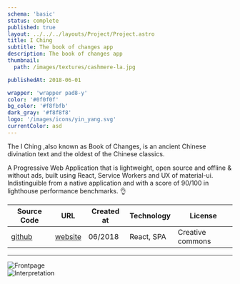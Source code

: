 ```yaml
---
schema: 'basic'
status: complete
published: true
layout: ../../../layouts/Project/Project.astro
title: I Ching
subtitle: The book of changes app
description: The book of changes app
thumbnail:
  path: /images/textures/cashmere-la.jpg

publishedAt: 2018-06-01

wrapper: 'wrapper pad8-y'
color: '#0f0f0f'
bg_color: '#f8fbfb'
dark_gray: '#f8f8f8'
logo: '/images/icons/yin_yang.svg'
currentColor: asd
---
```


<div class="description">

The I Ching ,also known as Book of Changes, is an ancient Chinese divination text and the oldest of the Chinese classics.

A Progressive Web Application that is lightweight, open source and offline & without ads, built using React, Service Workers and UX of material-ui. Indistinguible from a native application and with a score of 90/100 in lighthouse performance benchmarks. 👌

</div>

<div class="toc-contents center">

| Source Code                                    | URL                   | Created at | Technology | License          |
| ---------------------------------------------- | --------------------- | ---------- | ---------- | ---------------- |
| [github](https://github.com/barrabinfc/iching) | [website](iching.xyz) | 06/2018    | React, SPA | Creative commons |

</div>

---

<div class="grid2 justifyCenter">
  <div class="mockup">
    <div class="marvel-device iphone-x">
        <div class="notch">
          <div class="camera"></div>
          <div class="speaker"></div>
        </div>
        <div class="top-bar"></div>
        <div class="sleep"></div>
        <div class="bottom-bar"></div>
        <div class="volume"></div>
        <div class="overflow">
          <div class="shadow shadow--tr"></div>
          <div class="shadow shadow--tl"></div>
          <div class="shadow shadow--br"></div>
          <div class="shadow shadow--bl"></div>
        </div>
        <div class="inner-shadow"></div>
        <div class="screen">
          <div class="slideshow" data-time="1500" data-animation="opacity">
            <img src="/images/iching/frontpage_new.jpg" alt="Frontpage" />
          </div>
        </div>
    </div>
  </div>
  <div class="mockup">
    <div class="marvel-device iphone-x">
      <div class="notch">
        <div class="camera"></div>
        <div class="speaker"></div>
      </div>
      <div class="top-bar"></div>
      <div class="sleep"></div>
      <div class="bottom-bar"></div>
      <div class="volume"></div>
      <div class="overflow">
        <div class="shadow shadow--tr"></div>
        <div class="shadow shadow--tl"></div>
        <div class="shadow shadow--br"></div>
        <div class="shadow shadow--bl"></div>
      </div>
      <div class="inner-shadow"></div>
      <div class="screen">
        <!-- Content goes here -->
        <div class="slideshow" data-time="1500" data-animation="opacity">
          <img src="/images/iching/INTERPRETATION2.jpg" alt="Interpretation" />
        </div>
      </div>
  </div>
  </div>
</div>
